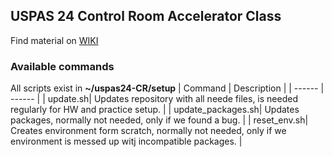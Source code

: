 ## USPAS 24 Control Room Accelerator Class 
Find material on [WIKI](https://github.com/azukov/uspas24-CR/wiki)

### Available commands
All scripts exist in **~/uspas24-CR/setup**
| Command | Description | 
| ------ | ------ |
| update.sh| Updates repository with all neede files, is needed regularly for HW and practice setup. | 
| update_packages.sh| Updates packages, normally not needed, only if we found a bug. | 
| reset_env.sh| Creates environment form scratch, normally not needed, only if we environment is messed up witj incompatible packages. | 

